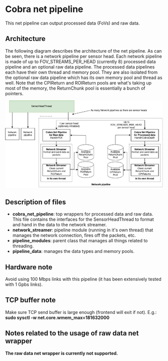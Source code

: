 Cobra net pipeline
===================
This net pipeline can output processed data (FoVs) and raw data.

Architecture
---------------------
The following diagram describes the architecture of the net pipeline. As can be seen, there is a network pipeline per sensor head. Each network pipeline is made of up to FOV_STREAMS_PER_HEAD (currently 8) processed data pipeline and an optional raw data pipeline. The processed data pipelines each have their own thread and memory pool. They are also isolated from the optional raw data pipeline which has its own memory pool and thread as well. Note that the CPIReturn and ROIReturn pools are what's taking up most of the memory, the ReturnChunk pool is essentially a bunch of pointers. 

![alt text](network_pipeline_arch.png "Network architecture")

Description of files
---------------------
* **cobra_net_pipeline**: top wrappers for processed data and raw data. This file contains the interfaces for the SensorHeadThread to format and hand in the data to the network streamer.
* **network_streamer**: pipeline module (running in it's own thread) that manages the network connection, fires off the packets, etc.
* **pipeline_modules**: parent class that manages all things related to threading.
* **pipeline_data**: manages the data types and memory pools.

Hardware note
---------------------
Avoid using 100 Mbps links with this pipeline (it has been extensively tested with 1 Gpbs links).

TCP buffer note
---------------------
Make sure TCP send buffer is large enough (frontend will exit if not). E.g.:   
**sudo sysctl -w net.core.wmem_max=181632000**

Notes related to the usage of raw data net wrapper
-----------------------------------------------------
**The raw data net wrapper is currently not supported.**
